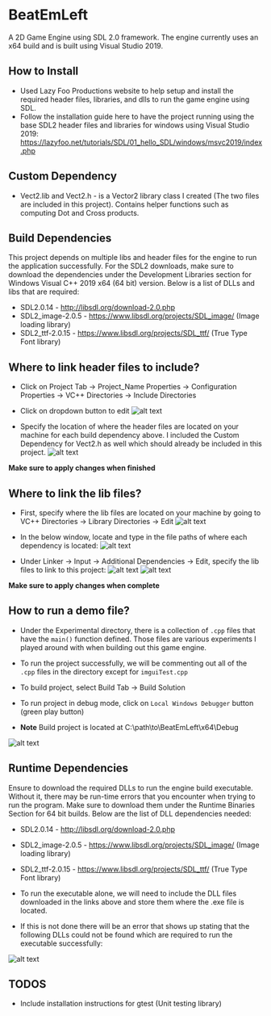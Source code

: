 # BeatEmLeft
A 2D Game Engine using SDL 2.0 framework. The engine currently uses an x64 build and is built using Visual Studio 2019.

## How to Install
* Used Lazy Foo Productions website to help setup and install the required header files, libraries, and dlls to run the game engine using SDL.
* Follow the installation guide here to have the project running using the base SDL2 header files and libraries for windows using Visual Studio 2019:
https://lazyfoo.net/tutorials/SDL/01_hello_SDL/windows/msvc2019/index.php

## Custom Dependency
* Vect2.lib and Vect2.h - is a Vector2 library class I created (The two files are included in this project). Contains helper functions such as computing Dot and Cross products.

## Build Dependencies
This project depends on multiple libs and header files for the engine to run the application successfully. For the SDL2 downloads, make sure to download the dependencies under the
Development Libraries section for Windows Visual C++ 2019 x64 (64 bit) version.
Below is a list of DLLs and libs that are required:
* SDL2.0.14 - http://libsdl.org/download-2.0.php 
* SDL2_image-2.0.5 - https://www.libsdl.org/projects/SDL_image/ (Image loading library)
* SDL2_ttf-2.0.15 - https://www.libsdl.org/projects/SDL_ttf/ (True Type Font library)

## Where to link header files to include?

* Click on Project Tab -> Project_Name Properties -> Configuration Properties -> VC++ Directories -> Include Directories
* Click on dropdown button to edit
![alt text](https://i.imgur.com/df553ms.png)

* Specify the location of where the header files are located on your machine for each build dependency above. I included the Custom Dependency for Vect2.h as well which should already be included in this project.
![alt text](https://i.imgur.com/JycrNuH.png)

**Make sure to apply changes when finished**

## Where to link the lib files?

* First, specify where the lib files are located on your machine by going to VC++ Directories -> Library Directories -> Edit
![alt text](https://i.imgur.com/cIbUYRQ.png)

* In the below window, locate and type in the file paths of where each dependency is located:
![alt text](https://i.imgur.com/w7SGW5T.png)

* Under Linker -> Input -> Additional Dependencies -> Edit, specify the lib files to link to this project:
![alt text](https://i.imgur.com/C55XyXq.png)
![alt text](https://i.imgur.com/OCf57sa.png)

**Make sure to apply changes when complete**

## How to run a demo file?
* Under the Experimental directory, there is a collection of `.cpp` files that have the `main()` function defined. Those files are various experiments I played around with
when building out this game engine.
* To run the project successfully, we will be commenting out all of the `.cpp` files in the directory except for `imguiTest.cpp`
* To build project, select Build Tab -> Build Solution
* To run project in debug mode, click on `Local Windows Debugger` button (green play button)

* **Note** Build project is located at C:\path\to\BeatEmLeft\x64\Debug

![alt text](https://i.imgur.com/mDfGetk.png)


## Runtime Dependencies
Ensure to download the required DLLs to run the engine build executable. Without it, there may be run-time errors that you encounter when trying to run the program.
Make sure to download them under the Runtime Binaries Section for 64 bit builds.
Below are the list of DLL dependencies needed:
* SDL2.0.14 - http://libsdl.org/download-2.0.php 
* SDL2_image-2.0.5 - https://www.libsdl.org/projects/SDL_image/ (Image loading library)
* SDL2_ttf-2.0.15 - https://www.libsdl.org/projects/SDL_ttf/ (True Type Font library)

* To run the executable alone, we will need to include the DLL files downloaded in the links above and store them where the .exe file is located.
* If this is not done there will be an error that shows up stating that the following DLLs could not be found which are required to run the executable successfully:

![alt text](https://i.imgur.com/wnNcXwA.png)

## TODOS
* Include installation instructions for gtest (Unit testing library)




